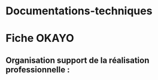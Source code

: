 # Documentations-techniques
# Fiche OKAYO

## Organisation support de la réalisation professionnelle :

